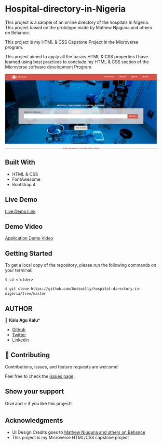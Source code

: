 # Hospital-directory-in-Nigeria

This project is a sample of an online directory of the hospitals in Nigeria. This project based on the prototype made by Mathew Njuguna and others on Behance.

This project is my HTML & CSS Capstone Project in the Microverse program.

This project aimed to apply all the basics HTML & CSS properties I have learned using best practices to conclude my HTML & CSS section of the Microverse software development Program.

![screenshot](images/new-screenshot.PNG)

## Built With

- HTML & CSS
- FontAwesome
- Bootstrap 4

## Live Demo

[Live Demo Link](https://rawcdn.githack.com/Godswilly/hospital-directory-in-nigeria/117529e29b646870bc0a4cc29580cf7a85122149/index.html)

## Demo Video

[Application Demo Video](https://www.loom.com/share/1982899e1c144d47b67b346f01d29636)

## Getting Started

To get a local copy of the repository, please run the following commands on your terminal:

```
$ cd <folder>
```

```
$ git clone https://github.com/Godswilly/hospital-directory-in-nigeria/tree/master

```

## AUTHOR
👤 **Kalu Agu Kalu***

- [Github]( https://github.com/Godswilly)
- [Twitter](https://twitter.com/KaluAguKalu17)
- [Linkedin](https://www.linkedin.com/in/kalu-agu-kalu/)

## 🤝 Contributing

Contributions, issues, and feature requests are welcome!

Feel free to check the [issues page](https://github.com/Godswilly/hospital-directory-in-nigeria/issues).

## Show your support

Give and ⭐️ if you like this project!

## Acknowledgments

- UI Design Credits goes to [ Mathew Njuguna and others on Behance](https://www.behance.net/gallery/25563385/PatashuleKE)
- This project is my Microverse HTML/CSS capstone project

